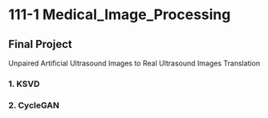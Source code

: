 # 111-1 Medical_Image_Processing
## Final Project  
Unpaired Artificial Ultrasound Images to  Real Ultrasound Images Translation
### 1. KSVD
### 2. CycleGAN
